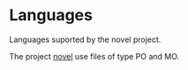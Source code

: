 # Languages
Languages suported by the novel project.

The project [novel](github.com/NovelCommunity/novel) use files of type PO and MO.
